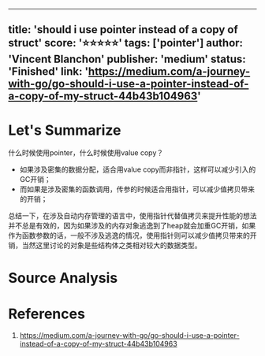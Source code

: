 
---
title: 'should i use pointer instead of a copy of struct'
score: '⭐️⭐️⭐️⭐️⭐️'
tags: ['pointer']
author: 'Vincent Blanchon'
publisher: 'medium'
status: 'Finished'
link: 'https://medium.com/a-journey-with-go/go-should-i-use-a-pointer-instead-of-a-copy-of-my-struct-44b43b104963'
---

# Let's Summarize

什么时候使用pointer，什么时候使用value copy？

- 如果涉及密集的数据分配，适合用value copy而非指针，这样可以减少引入的GC开销；
- 而如果是涉及密集的函数调用，传参的时候适合用指针，可以减少值拷贝带来的开销；

总结一下，在涉及自动内存管理的语言中，使用指针代替值拷贝来提升性能的想法并不总是有效的，因为如果涉及的内存对象逃逸到了heap就会加重GC开销，如果作为函数参数的话，一般不涉及逃逸的情况，使用指针则可以减少值拷贝带来的开销，当然这里讨论的对象是些结构体之类相对较大的数据类型。

# Source Analysis



# References
1. https://medium.com/a-journey-with-go/go-should-i-use-a-pointer-instead-of-a-copy-of-my-struct-44b43b104963
